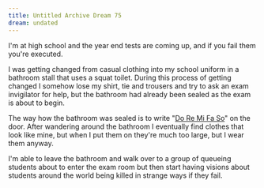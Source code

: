 ```yaml
---
title: Untitled Archive Dream 75
dream: undated
---
```


I'm at high school and the year end tests are coming up, and if you fail them you're executed.

I was getting changed from casual clothing into my school uniform in a bathroom stall that uses a squat toilet. During this process of getting changed I somehow lose my shirt, tie and trousers and try to ask an exam invigilator for help, but the bathroom had already been sealed as the exam is about to begin.

The way how the bathroom was sealed is to write "[Do Re Mi Fa So](https://en.wikipedia.org/wiki/Solf%C3%A8ge)" on the door. After wandering around the bathroom I eventually find clothes that look like mine, but when I put them on they're much too large, but I wear them anyway.

I'm able to leave the bathroom and walk over to a group of queueing students about to enter the exam room but then start having visions about students around the world being killed in strange ways if they fail.
